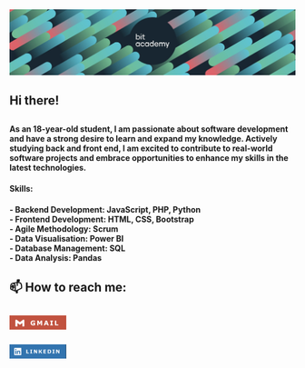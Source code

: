 <img src="bitbanner-git.png"/>
<h2>Hi there! <h2>
<h4>As an 18-year-old student, I am passionate about software
development and have a strong desire to learn and expand my
knowledge. Actively studying back and front end, I am excited to
contribute to real-world software projects and embrace opportunities
to enhance my skills in the latest technologies.<h4>
<h4>Skills:<h4/>
- Backend Development: JavaScript, PHP, Python <br/>
- Frontend Development: HTML, CSS, Bootstrap <br/>
- Agile Methodology: Scrum <br/>
- Data Visualisation: Power BI <br/>
- Database Management: SQL <br/>
- Data Analysis: Pandas <br/>
  
<h2>📫  How to reach me:<h2>

[<img src="gm.jpg" style="width:100px;"/>](mailto:admin@cloudhadoop.com) 

[<img src="linkedin.jpg" style="width:100px;"/>](www.linkedin.com/in/sueda-herdem.com)
